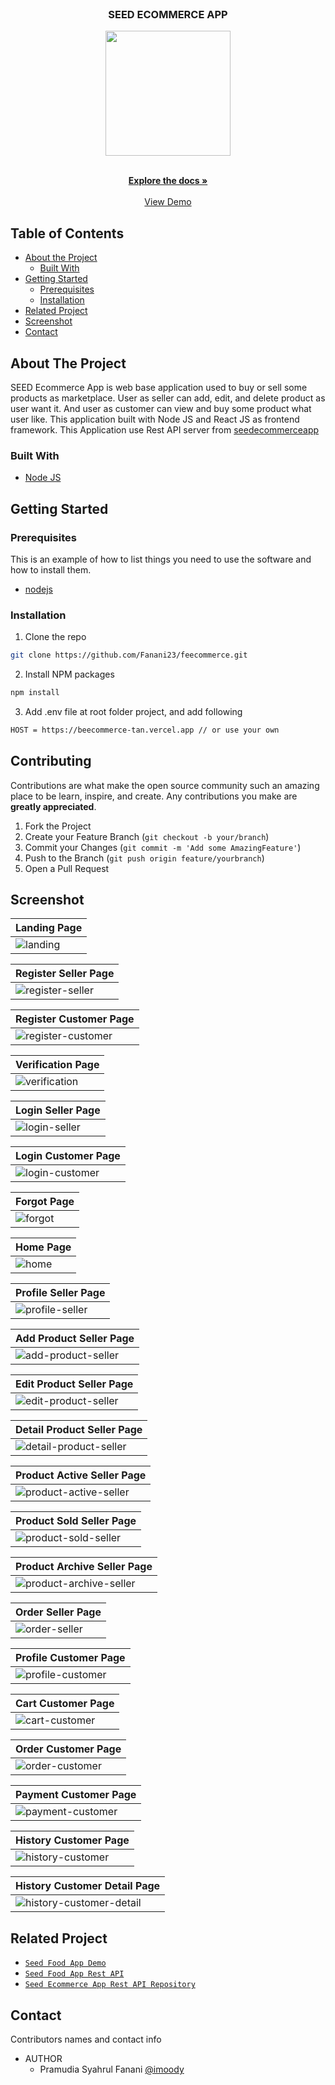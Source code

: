<br />
<p align="center">

  <h3 align="center">SEED ECOMMERCE APP</h3>
  <p align="center">
    <image align="center" width="200" src='./public/demo/logo.png' />
  </p>

  <p align="center">
    <br />
    <a href="https://github.com/Fanani23/fefoodapp.git"><strong>Explore the docs »</strong></a>
    <br />
    <br />
    <a href="https://feecommerce.vercel.app/">View Demo</a>
  </p>
</p>

<!-- TABLE OF CONTENTS -->

## Table of Contents

- [About the Project](#about-the-project)
  - [Built With](#built-with)
- [Getting Started](#getting-started)
  - [Prerequisites](#prerequisites)
  - [Installation](#installation)
- [Related Project](#related-project)
- [Screenshot](#screenshot)
- [Contact](#contact)

<!-- ABOUT THE PROJECT -->

## About The Project

SEED Ecommerce App is web base application used to buy or sell some products as marketplace. User as seller can add, edit, and delete product as user want it. And user as customer can view and buy some product what user like. This application built with Node JS and React JS as frontend framework.
This Application use Rest API server from [seedecommerceapp](https://beecommerce-tan.vercel.app/)

### Built With

- [Node JS](https://nodejs.org/en/docs/)

<!-- GETTING STARTED -->

## Getting Started

### Prerequisites

This is an example of how to list things you need to use the software and how to install them.

- [nodejs](https://nodejs.org/en/download/)

### Installation

1. Clone the repo

```sh
git clone https://github.com/Fanani23/feecommerce.git
```

2. Install NPM packages

```sh
npm install
```

3. Add .env file at root folder project, and add following

```sh
HOST = https://beecommerce-tan.vercel.app // or use your own

```

<!-- CONTRIBUTING -->

## Contributing

Contributions are what make the open source community such an amazing place to be learn, inspire, and create. Any contributions you make are **greatly appreciated**.

1. Fork the Project
2. Create your Feature Branch (`git checkout -b your/branch`)
3. Commit your Changes (`git commit -m 'Add some AmazingFeature'`)
4. Push to the Branch (`git push origin feature/yourbranch`)
5. Open a Pull Request

<!-- SCREENSHOT -->

## Screenshot

| Landing Page                                              |
| --------------------------------------------------------- |
| ![landing](/public/demo/home.png?raw=true "Landing Page") |

| Register Seller Page                                                                 |
| ------------------------------------------------------------------------------------ |
| ![register-seller](/public/demo/register-seller.png?raw=true "Register Seller Page") |

| Register Customer Page                                                                     |
| ------------------------------------------------------------------------------------------ |
| ![register-customer](/public/demo/register-customer.png?raw=true "Register Customer Page") |

| Verification Page                                                           |
| --------------------------------------------------------------------------- |
| ![verification](/public/demo/verification.png?raw=true "Verification Page") |

| Login Seller Page                                                           |
| --------------------------------------------------------------------------- |
| ![login-seller](/public/demo/login-seller.png?raw=true "Login Seller Page") |

| Login Customer Page                                                               |
| --------------------------------------------------------------------------------- |
| ![login-customer](/public/demo/login-customer.png?raw=true "Login Customer Page") |

| Forgot Page                                               |
| --------------------------------------------------------- |
| ![forgot](/public/demo/forgot.png?raw=true "Forgot Page") |

| Home Page                                           |
| --------------------------------------------------- |
| ![home](/public/demo/main.png?raw=true "Home Page") |

| Profile Seller Page                                                               |
| --------------------------------------------------------------------------------- |
| ![profile-seller](/public/demo/profile-seller.png?raw=true "Profile Seller Page") |

| Add Product Seller Page                                                                |
| -------------------------------------------------------------------------------------- |
| ![add-product-seller](/public/demo/add-product.png?raw=true "Add Product Seller Page") |

| Edit Product Seller Page                                                                  |
| ----------------------------------------------------------------------------------------- |
| ![edit-product-seller](/public/demo/edit-product.png?raw=true "Edit Product Seller Page") |

| Detail Product Seller Page                                                                      |
| ----------------------------------------------------------------------------------------------- |
| ![detail-product-seller](/public/demo/detail-product.png?raw=true "Detail Product Seller Page") |

| Product Active Seller Page                                                                      |
| ----------------------------------------------------------------------------------------------- |
| ![product-active-seller](/public/demo/product-active.png?raw=true "Product Active Seller Page") |

| Product Sold Seller Page                                                                  |
| ----------------------------------------------------------------------------------------- |
| ![product-sold-seller](/public/demo/product-sold.png?raw=true "Product Sold Seller Page") |

| Product Archive Seller Page                                                                         |
| --------------------------------------------------------------------------------------------------- |
| ![product-archive-seller](/public/demo/product-archived.png?raw=true "Product Archive Seller Page") |

| Order Seller Page                                                           |
| --------------------------------------------------------------------------- |
| ![order-seller](/public/demo/order-seller.png?raw=true "Order Seller Page") |

| Profile Customer Page                                                                   |
| --------------------------------------------------------------------------------------- |
| ![profile-customer](/public/demo/profile-customer.png?raw=true "Profile Customer Page") |

| Cart Customer Page                                                             |
| ------------------------------------------------------------------------------ |
| ![cart-customer](/public/demo/cart-customer.png?raw=true "Cart Customer Page") |

| Order Customer Page                                                               |
| --------------------------------------------------------------------------------- |
| ![order-customer](/public/demo/order-customer.png?raw=true "Order Customer Page") |

| Payment Customer Page                                                          |
| ------------------------------------------------------------------------------ |
| ![payment-customer](/public/demo/payment.png?raw=true "Payment Customer Page") |

| History Customer Page                                                                   |
| --------------------------------------------------------------------------------------- |
| ![history-customer](/public/demo/history-customer.png?raw=true "History Customer Page") |

| History Customer Detail Page                                                                                 |
| ------------------------------------------------------------------------------------------------------------ |
| ![history-customer-detail](/public/demo/history-customer-detail.png?raw=true "History Customer Detail Page") |

<!-- RELATED PROJECT -->

## Related Project

- [`Seed Food App Demo`](https://feecommerce.vercel.app/)
- [`Seed Food App Rest API`](https://beecommerce-tan.vercel.app/)
- [`Seed Ecommerce App Rest API Repository`](https://github.com/Fanani23/feecommerce.git)

<!-- CONTACT -->

## Contact

Contributors names and contact info

- AUTHOR
  - Pramudia Syahrul Fanani [@imoody](https://github.com/Fanani23/)
